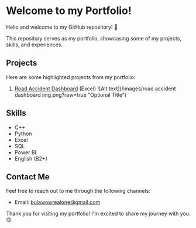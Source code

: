 # Welcome to my Portfolio!

Hello and welcome to my GitHub repository! 👋

This repository serves as my portfolio, showcasing some of my projects, skills, and experiences.

## Projects
Here are some highlighted projects from my portfolio:

1. [Road Accident Dashboard](https://github.com/bulawow/Projects/tree/main/Excel/Road%20Accident%20Dashboard) (Excel)
    ![Alt text](/images/road accident dashboard img.png?raw=true "Optional Title")

## Skills
- C++
- Python
- Excel
- SQL
- Power BI
- English (B2+)

## Contact Me
Feel free to reach out to me through the following channels:
- Email: bulawowrealone@gmail.com

Thank you for visiting my portfolio! I'm excited to share my journey with you. 😊